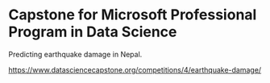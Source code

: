 # Capstone for Microsoft Professional Program in Data Science
Predicting earthquake damage in Nepal.  

https://www.datasciencecapstone.org/competitions/4/earthquake-damage/
